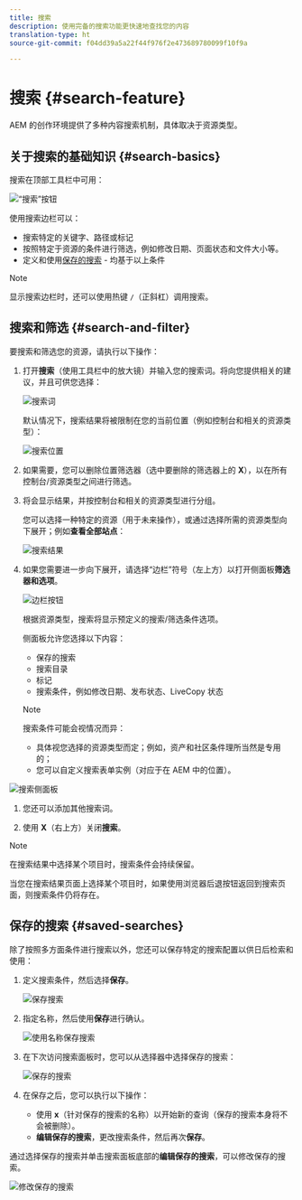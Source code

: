 ```yaml
---
title: 搜索
description: 使用完备的搜索功能更快速地查找您的内容
translation-type: ht
source-git-commit: f04dd39a5a22f44f976f2e473689780099f10f9a

---
```



# 搜索 {#search-feature}

AEM 的创作环境提供了多种内容搜索机制，具体取决于资源类型。

## 关于搜索的基础知识 {#search-basics}

搜索在顶部工具栏中可用：

![“搜索”按钮](/help/sites-cloud/authoring/assets/search-button.png)

使用搜索边栏可以：

* 搜索特定的关键字、路径或标记
* 按照特定于资源的条件进行筛选，例如修改日期、页面状态和文件大小等。
* 定义和使用[保存的搜索](#saved-searches) - 均基于以上条件

>[!NOTE]
>
>显示搜索边栏时，还可以使用热键 `/`（正斜杠）调用搜索。

## 搜索和筛选 {#search-and-filter}

要搜索和筛选您的资源，请执行以下操作：

1. 打开&#x200B;**搜索**（使用工具栏中的放大镜）并输入您的搜索词。将向您提供相关的建议，并且可供您选择：

   ![搜索词](/help/sites-cloud/authoring/assets/search-term.png)

   默认情况下，搜索结果将被限制在您的当前位置（例如控制台和相关的资源类型）：

   ![搜索位置](/help/sites-cloud/authoring/assets/search-term-location.png)

1. 如果需要，您可以删除位置筛选器（选中要删除的筛选器上的 **X**），以在所有控制台/资源类型之间进行筛选。
1. 将会显示结果，并按控制台和相关的资源类型进行分组。

   您可以选择一种特定的资源（用于未来操作），或通过选择所需的资源类型向下展开；例如&#x200B;**查看全部站点**：

   ![搜索结果](/help/sites-cloud/authoring/assets/search-results.png)

1. 如果您需要进一步向下展开，请选择“边栏”符号（左上方）以打开侧面板&#x200B;**筛选器和选项**。

   ![边栏按钮](/help/sites-cloud/authoring/assets/rail-button.png)

   根据资源类型，搜索将显示预定义的搜索/筛选条件选项。

   侧面板允许您选择以下内容：

   * 保存的搜索
   * 搜索目录
   * 标记
   * 搜索条件，例如修改日期、发布状态、LiveCopy 状态
   >[!NOTE]
   >
   >搜索条件可能会视情况而异：
   >
   >* 具体视您选择的资源类型而定；例如，资产和社区条件理所当然是专用的；
   >* 您可以自定义搜索表单实例（对应于在 AEM 中的位置）。


<!--
  >* Your instance as the [Search Forms](/help/sites-administering/search-forms.md) can be customized (appropriate to the location within AEM).
  -->

![搜索侧面板](/help/sites-cloud/authoring/assets/search-side-panel.png)

1. 您还可以添加其他搜索词。

1. 使用 **X**（右上方）关闭&#x200B;**搜索**。

>[!NOTE]
>
>在搜索结果中选择某个项目时，搜索条件会持续保留。
>
>当您在搜索结果页面上选择某个项目时，如果使用浏览器后退按钮返回到搜索页面，则搜索条件仍将存在。

## 保存的搜索 {#saved-searches}

除了按照多方面条件进行搜索以外，您还可以保存特定的搜索配置以供日后检索和使用：

1. 定义搜索条件，然后选择&#x200B;**保存**。

   ![保存搜索](/help/sites-cloud/authoring/assets/search-side-panel.png)

1. 指定名称，然后使用&#x200B;**保存**&#x200B;进行确认。

   ![使用名称保存搜索](/help/sites-cloud/authoring/assets/search-save-name.png)

1. 在下次访问搜索面板时，您可以从选择器中选择保存的搜索：

   ![保存的搜索](/help/sites-cloud/authoring/assets/saved-searches.png)

1. 在保存之后，您可以执行以下操作：

   * 使用 **x**（针对保存的搜索的名称）以开始新的查询（保存的搜索本身将不会被删除）。
   * **编辑保存的搜索**，更改搜索条件，然后再次&#x200B;**保存**。

通过选择保存的搜索并单击搜索面板底部的&#x200B;**编辑保存的搜索**，可以修改保存的搜索。

![修改保存的搜索](/help/sites-cloud/authoring/assets/saved-searches-modify.png)

